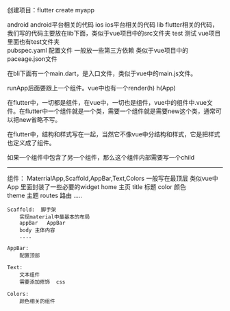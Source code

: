 创建项目：flutter create myapp

android   android平台相关的代码 
ios       ios平台相关的代码 
lib       flutter相关的代码，我们写的代码主要放在lib下面，类似于vue项目中的src文件夹
test      测试   vue项目里面也有test文件夹  
pubspec.yaml   配置文件   一般放一些第三方依赖   类似于vue项目中的paceage.json文件


在bli下面有一个main.dart，是入口文件，类似于vue中的main.js文件。

runApp后面要跟上一个组件。vue中也有一个render(h) h(App)

在flutter中，一切都是组件，在vue中，一切也是组件，vue中的组件中.vue文件。在flutter中一个组件就是一个类，需要一个组件就是需要new这个类，通常可以把new省略不写。

在flutter中，结构和样式写在一起，当然它不像vue中分结构和样式，它是把样式也定义成了组件。

如果一个组件中包含了另一个组件，那么这个组件内部需要写一个child

--------------------------
组件：
    MaterrialApp,Scaffold,AppBar,Text,Colors
        一般写在最顶层  类似vue中App
        里面封装了一些必要的widget 
        home  主页
        title 标题 
        color 颜色  
        theme 主题 
        routes  路由
        .....

    Scaffold:  脚手架 
        实现material中最基本的布局
        appBar   AppBar 
        body 主体内容 
        ....

    AppBar:
        配置顶部 

    Text:
        文本组件
        需要添加修饰  css  

    Colors:
        颜色相关的组件


















